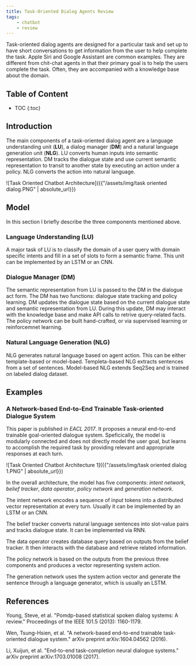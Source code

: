 ```yaml
---
title: Task-Oriented Dialog Agents Review
tags: 
    - chatbot
    - review
---
```


Task-oriented dialog agents are designed for a particular task and set up to have short conversations
 to get information from the user to help complete the task. Apple Siri and Google Assistant are common examples. 
They are different from chit-chat agents in that their primary goal is to help the users complete the task. Often, 
they are accompanied with a knowledge base about the domain.

## Table of Content

* TOC
{:toc}

## Introduction
The main components of a task-oriented dialog agent are a language understanding unit (**LU**), a dialog manager (**DM**) and a natural
language generation unit (**NLG**). LU converts human inputs into semantic representation.  DM tracks the dialogue state and use 
current semantic representation to transit to another state by executing an action under a policy. NLG converts the action into 
natural language.

![Task Oriented Chatbot Architecture]({{"/assets/img/task oriented dialog.PNG" | absolute_url}})

## Model
In this section I briefly describe the three components mentioned above.
### Language Understanding (LU)
A major task of LU is to classify the domain of a user query with domain specific intents and fill in a set of slots 
to form a semantic frame. This unit can be implemented by an LSTM or an CNN.

### Dialogue Manager (DM)
The semantic representation from LU is passed to the DM in the dialogue act form. The DM has two functions: dialogue state tracking
and policy learning. DM updates the dialogue state based on the current dialogue state and semantic representation from LU. During 
this update, DM may interact with the knowledge base and make API calls to retrive query-related facts. The policy network can be 
built hand-crafted, or via supervised learning or reinforcemnet learning.

### Natural Language Generation (NLG)
NLG generates natural language based on agent action. This can be either template-based or model-baed. Templeta-based NLG extracts 
sentences from a set of sentences. Model-based NLG extends Seq2Seq and is trained on labeled dialog dataset.

## Examples
### A Network-based End-to-End Trainable Task-oriented Dialogue System
This paper is published in *EACL 2017*. It proposes a neural end-to-end trainable goal-oriented dialogue system. Speficically, the model is
modularly connected and does not directly model the user goal, but learns to accomplish the required task by providing relevant and appropriate
responses at each turn.

![Task Oriented Chatbot Architecture 1]({{"/assets/img/task oriented dialog 1.PNG" | absolute_url}})

In the overall architecture, the model has five components: *intent network*, *belief tracker*, *data operator*, *policy network* and *generation network*.

The intent network encodes a sequence of input tokens into a distributed vector representation at every turn. Usually it can be implemented by
an LSTM or an CNN.

The belief tracker converts natural language sentences into slot-value pairs and tracks dialogue state. It can be implemented via RNN.

The data operator creates database query based on outputs from the belief tracker. It then interacts with the database and retrieve related information.

The policy network is based on the outputs from the previous three components and produces a vector representing system action.

The generation network uses the system action vector and generate the sentence through a language generator, which is usually an LSTM.


## References
Young, Steve, et al. "Pomdp-based statistical spoken dialog systems: A review." Proceedings of the IEEE 101.5 (2013): 1160-1179.

Wen, Tsung-Hsien, et al. "A network-based end-to-end trainable task-oriented dialogue system." arXiv preprint arXiv:1604.04562 (2016). 

Li, Xuijun, et al. "End-to-end task-completion neural dialogue systems." arXiv preprint arXiv:1703.01008 (2017).
